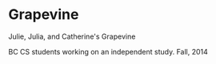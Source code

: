 Grapevine
=========

Julie, Julia, and Catherine's Grapevine

BC CS students working on an independent study.
Fall, 2014
